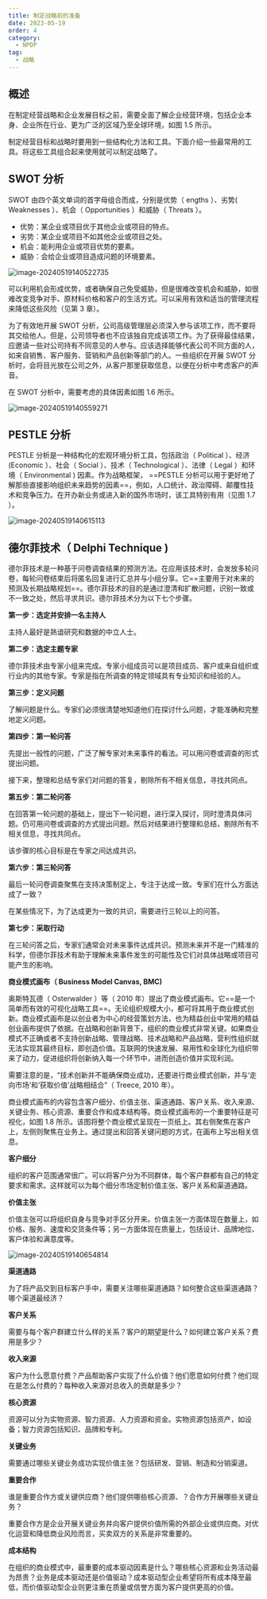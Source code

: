 ```yaml
---
title: 制定战略前的准备
date: 2023-05-19
order: 4
category:
  - NPDP
tag:
  - 战略
---
```


## 概述

在制定经营战略和企业发展目标之前，需要全面了解企业经营环境，包括企业本身、企业所在行业、更为广泛的区域乃至全球环境，如图 1.5 所示。

制定经营目标和战略时要用到一些结构化方法和工具。下面介绍一些最常用的工具。将这些工具组合起来使用就可以制定战略了。

## SWOT 分析

SWOT 由四个英文单词的首字母组合而成，分别是优势（ engths ）、劣势( Weaknesses ）、机会（ Opportunities ）和威胁（ Threats ）。

* 优势：某企业或项目优于其他企业或项目的特点。
* 劣势：某企业或项目不如其他企业或项目之处。
* 机会：能利用企业或项目优势的要素。
* 威胁：会给企业或项目造成问题的环境要素。

![image-20240519140522735](https://raw.githubusercontent.com/GodX-18/picBed/main/image-20240519140522735.png)

可以利用机会形成优势，或者确保自己免受威胁，但是很难改变机会和威胁，如很难改变竞争对手、原材料价格和客户的生活方式。可以采用有效和适当的管理流程来降低这些风险（见第 3 章）。

为了有效地开展 SWOT 分析，公司高级管理层必须深入参与该项工作，而不要将其交给他人。但是，公司领导者也不应该独自完成该项工作。为了获得最佳结果，应邀请一些对公司持有不同意见的人参与。应该选择能够代表公司不同方面的人，如来自销售、客户服务、营销和产品创新等部门的人。一些组织在开展 SWOT 分析时，会将目光放在公司之外，从客户那里获取信息，以便在分析中考虑客户的声音。

在 SWOT 分析中，需要考虑的具体因素如图 1.6 所示。

![image-20240519140559271](https://raw.githubusercontent.com/GodX-18/picBed/main/image-20240519140559271.png)

## PESTLE 分析

PESTLE 分析是一种结构化的宏观环境分析工具，包括政治（ Political ）、经济(Economic ）、社会（ Social ）、技术（ Technological ）、法律（ Legal ）和环境（ Environmental ) 因素。作为战略框架， ==PESTLE 分析可以用于更好地了解那些直接影响组织未来趋势的因素==，例如，人口统计、政治障碍、颠覆性技术和竞争压力。在开办新业务或进入新的国外市场时，该工具特别有用（见图 1.7 ）。

![image-20240519140615113](https://raw.githubusercontent.com/GodX-18/picBed/main/image-20240519140615113.png)

## 德尔菲技术（ Delphi Technique ) 

德尔菲技术是一种基于问卷调查结果的预测方法。在应用该技术时，会发放多轮问卷，每轮问卷结束后将匿名回复进行汇总并与小组分享。它==主要用于对未来的预测及长期战略规划==。德尔菲技术的目的是通过澄清和扩散问题，识别一致或不一致之处，然后寻求共识。德尔菲技术分为以下七个步骤。

**第一步：选定并安排一名主持人**

主持人最好是熟谙研究和数据的中立人士。

**第二步：选定主题专家**

德尔菲技术由专家小组来完成。专家小组成员可以是项目成员、客户或来自组织或行业内的其他专家。专家是指在所调查的特定领域具有专业知识和经验的人。

**第三步：定义问题**

了解问题是什么。专家们必须很清楚地知道他们在探讨什么问题，才能准确和完整地定义问题。

**第四步：第一轮问答**

先提出一般性的问题，广泛了解专家对未来事件的看法。可以用问卷或调查的形式提出问题。

接下来，整理和总结专家们对问题的答复，剔除所有不相关信息，寻找共同点。

**第五步：第二轮问答**

在回答第一轮问题的基础上，提出下一轮问题，进行深入探讨，同时澄清具体问题。仍可用问卷或调查的方式提出问题。然后对结果进行整理和总结，剔除所有不相关信息，寻找共同点。

该步骤的核心目标是在专家之间达成共识。

**第六步：第三轮问答**

最后一轮问卷调查聚焦在支持决策制定上，专注于达成一致。专家们在什么方面达成了一致？

在某些情况下，为了达成更为一致的共识，需要进行三轮以上的问答。

**第七步：采取行动**

在三轮问答之后，专家们通常会对未来事件达成共识。预测未来并不是一门精准的科学，但德尔菲技术有助于理解未来事件发生的可能性及它们对具体战略或项目可能产生的影响。

**商业模式画布（ Business Model Canvas, BMC)** 

奥斯特瓦德（ Osterwalder ）等（ 2010 年）提出了商业模式画布。它==是一个简单而有效的可视化战略工具==。无论组织规模大小，都可将其用于商业模式创新。商业模式画布是以创业者为中心的经营策划方法，也为精益创业中常用的精益创业画布提供了依据。在战略和创新背景下，组织的商业模式非常关键。如果商业模式不正确或者不支持创新战略、管理战略、技术战略和产品战略，营利性组织就无法实现其最终目标，即创造价值。互联网的快速发展、易用性和全球化为组织带来了动力，促进组织将创新纳入每一个环节中，进而创造价值并实现利润。

需要注意的是，“技术创新并不能确保商业成功，还要进行商业模式创新，并与‘走向市场’和‘获取价值’战略相结合”（ Treece, 2010 年）。

商业模式画布的内容包含客户细分、价值主张、渠道通路、客户关系、收入来源、关键业务、核心资源、重要合作和成本结构等。商业模式画布的一个重要特征是可视化，如图 1.8 所示。该图将整个商业模式呈现在一页纸上。其右侧聚焦在客户上，左侧则聚焦在业务上。通过提出和回答关键问题的方式，在画布上写出相关信息。

**客户细分**

组织的客户范围通常很广。可以将客户分为不同群体，每个客户群都有自己的特定要求和需求。这样就可以为每个细分市场定制价值主张、客户关系和渠道通路。

**价值主张**

价值主张可以将组织自身与竞争对手区分开来。价值主张一方面体现在数量上，如价格、服务、速度和交货条件等；另一方面体现在质量上，包括设计、品牌地位、客户体验和满意度等。

![image-20240519140654814](https://raw.githubusercontent.com/GodX-18/picBed/main/image-20240519140654814.png)

**渠道通路**

为了将产品交到目标客户手中，需要关注哪些渠道通路？如何整合这些渠道通路？哪个渠道最经济？

**客户关系**

需要与每个客户群建立什么样的关系？客户的期望是什么？如何建立客户关系？费用是多少？

**收入来源**

客户为什么愿意付费？产品帮助客户实现了什么价值？他们愿意如何付费？他们现在是怎么付费的？每种收入来源对总收入的贡献是多少？

**核心资源**

资源可以分为实物资源、智力资源、人力资源和资金。实物资源包括资产，如设备；智力资源包括知识、品牌和专利。

**关键业务**

需要通过哪些关键业务成功实现价值主张？包括研发、营销、制造和分销渠道。

**重要合作**

谁是重要合作方或关键供应商？他们提供哪些核心资源、？合作方开展哪些关键业务？

重要合作方是企业开展关键业务并向客户提供价值所需的外部企业或供应商。对优化运营和降低商业风险而言，买卖双方的关系是非常重要的。

**成本结构**

在组织的商业模式中，最重要的成本驱动因素是什么？哪些核心资源和业务活动最为昂贵？业务是成本驱动还是价值驱动？成本驱动型企业希望将所有成本降至最低，而价值驱动型企业则更注重在质量或信誉方面为客户提供更高的价值。